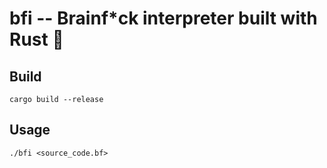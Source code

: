 # bfi -- Brainf\*ck interpreter built with Rust 🦀

## Build

`cargo build --release`

## Usage

`./bfi <source_code.bf>`
